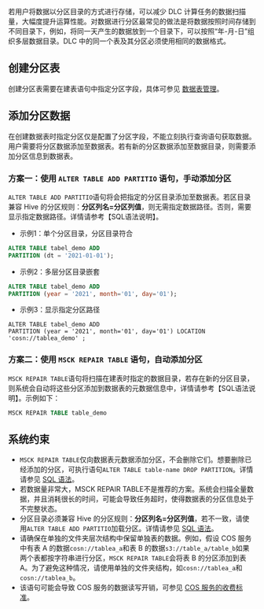 若用户将数据以分区目录的方式进行存储，可以减少 DLC 计算任务的数据扫描量，大幅度提升运算性能。对数据进行分区最常见的做法是将数据按照时间存储到不同目录下，例如，将同一天产生的数据放到一个目录下，可以按照“年-月-日”组织多层数据目录。DLC 中的同一个表及其分区必须使用相同的数据格式。

## 创建分区表
创建分区表需要在建表语句中指定分区字段，具体可参见 [数据表管理](https://cloud.tencent.com/document/product/1342/61870)。

## 添加分区数据
在创建数据表时指定分区仅是配置了分区字段，不能立刻执行查询语句获取数据。用户需要将分区数据添加至数据表。若有新的分区数据添加至数据目录，则需要添加分区信息到数据表。

### 方案一：使用 `ALTER TABLE ADD PARTITIO` 语句，手动添加分区
`ALTER TABLE ADD PARTITIO`语句将会把指定的分区目录添加至数据表。若区目录兼容 Hive 的分区规则：**分区列名=分区列值**，则无需指定数据路径。否则，需要显示指定数据路径。详情请参考【SQL语法说明】。
 - 示例1：单个分区目录，分区目录符合
```sql
ALTER TABLE tabel_demo ADD
PARTITION (dt = '2021-01-01');
```
 - 示例2：多层分区目录嵌套
```sql
ALTER TABLE tabel_demo ADD
PARTITION (year = '2021', month='01', day='01');
```
 - 示例3：显示指定分区路径
```
ALTER TABLE tabel_demo ADD
PARTITION (year = '2021', month='01', day='01') LOCATION 'cosn://tablea_demo' ;
```

### 方案二：使用 `MSCK REPAIR TABLE` 语句，自动添加分区
`MSCK REPAIR TABLE`语句将扫描在建表时指定的数据目录，若存在新的分区目录，则系统会自动将这些分区添加到数据表的元数据信息中，详情请参考【SQL语法说明】。示例如下：
```sql
MSCK REPAIR TABLE table_demo
```

## **系统约束**
- `MSCK REPAIR TABLE`仅向数据表元数据添加分区，不会删除它们。想要删除已经添加的分区，可执行语句`ALTER TABLE table-name DROP PARTITION`。详情请参见 [SQL 语法](https://cloud.tencent.com/document/product/1342/61734)。
- 若数据量非常大，MSCK REPAIR TABLE不是推荐的方案。系统会扫描全量数据，并且消耗很长的时间，可能会导致任务超时，使得数据表的分区信息处于不完整状态。
- 分区目录必须兼容 Hive 的分区规则：**分区列名=分区列值**，若不一致，请使用`ALTER TABLE ADD PARTITIO`加载分区。详情请参见 [SQL 语法](https://cloud.tencent.com/document/product/1342/61734)。
- 请确保在单独的文件夹层次结构中保留单独表的数据。例如，假设 COS 服务中有表 A 的数据`cosn://tablea_a`和表 B 的数据`s3://table_a/table_b`如果两个表都按字符串进行分区，`MSCK REPAIR TABLE`会将表 B 的分区添加到表 A。为了避免这种情况，请使用单独的文件夹结构，如`cosn://tablea_a`和`cosn://tablea_b`。
- 该语句可能会导致 COS 服务的数据读写开销，可参见 [COS 服务的收费标准](https://cloud.tencent.com/document/product/436/16871)。
